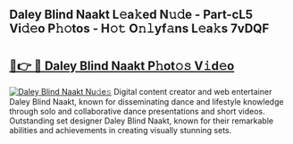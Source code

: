 ## Daley Blind Naakt L𝚎a𝚔ed N𝚞𝚍e - Part-cL5 Vi𝚍𝚎o P𝚑𝚘tos - H𝚘𝚝 O𝚗𝚕yf𝚊ns L𝚎a𝚔s 7vDQF

# <h2><a href="http://kf354w.oniu.top/?m=Daley+Blind+Naakt">🔗👉 🔴 Daley Blind Naakt P𝚑ot𝚘𝚜 V𝚒d𝚎o</a></h2>

[![Daley Blind Naakt Nu𝚍e𝚜](https://i.imgur.com/0qMVB7G.gif)](http://kf354w.oniu.top/?m=Daley+Blind+Naakt)
Digital content creator and web entertainer Daley Blind Naakt, known for disseminating dance and lifestyle knowledge through solo and collaborative dance presentations and short videos. Outstanding set designer Daley Blind Naakt, known for their remarkable abilities and achievements in creating visually stunning sets.  
